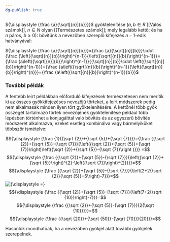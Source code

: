 ```yaml
---
dg-publish: true
---
```

${\displaystyle {\frac {a}{\sqrt[{n}]{b}}}}$ gyöktelenítése ($a,b ∈ R$ [[Valós számok]], $n∈N$ olyan [[Természetes számok]]; mely legalább kettő; és ha $n$ páros, $b≥0$): bővítünk a nevezőben szereplő kifejezés $n-1$-edik hatványával:

${\displaystyle {\frac {a}{\sqrt[{n}]{b}}}={\frac {a}{\sqrt[{n}]{b}}}\cdot {\frac {\left({\sqrt[{n}]{b}}\right)^{n-1}}{\left({\sqrt[{n}]{b}}\right)^{n-1}}}={\frac {a\left({\sqrt[{n}]{b}}\right)^{n-1}}{{\sqrt[{n}]{b}}\cdot \left({\sqrt[{n}]{b}}\right)^{n-1}}}={\frac {a\left({\sqrt[{n}]{b}}\right)^{n-1}}{\left({\sqrt[{n}]{b}}\right)^{n}}}={\frac {a\left({\sqrt[{n}]{b}}\right)^{n-1}}{b}}}$

### További példák

A fentebb leírt példákban előforduló kifejezések természetesen nem merítik ki az összes gyökkifejezéses nevezőjű törteket, a leírt módszerek pedig nem alkalmasak minden ilyen tört gyöktelenítésére. A kettőnél több gyök összegét tartalmazó törtek nevezőjének gyöktelenítése például több lépésben történhet a konjugálttal való bővítés és az egyszerű bővítés módszerét alkalmazva, ezeket esetleg kombinálva vagy bármelyiküket többször ismételve:

$${\displaystyle {\frac {1}{{\sqrt {2}}+{\sqrt {5}}+{\sqrt {7}}}}={\frac {{\sqrt {2}}+{\sqrt {5}}-{\sqrt {7}}}{\left({\sqrt {2}}+{\sqrt {5}}+{\sqrt {7}}\right)\left({\sqrt {2}}+{\sqrt {5}}-{\sqrt {7}}\right )}}} =$$ 
$${\displaystyle {\frac {{\sqrt {2}}+{\sqrt {5}}-{\sqrt {7}}}{\left({\sqrt {2}}+{\sqrt {5}}\right)^{2}-\left({\sqrt {7}}\right)^{2}}}}=$$
$${\displaystyle {\frac {{\sqrt {2}}+{\sqrt {5}}-{\sqrt {7}}}{\left(2+2{\sqrt {2}}{\sqrt {5}}+5\right)-7}}}=$$
![{\displaystyle =}](https://wikimedia.org/api/rest_v1/media/math/render/svg/505a4ceef454c69dffd23792c84b90f488543743)  
$${\displaystyle {\frac {{\sqrt {2}}+{\sqrt {5}}-{\sqrt {7}}}{\left(7+2{\sqrt {10}}\right)-7}}}=$$
$${\displaystyle {\frac {{\sqrt {2}}+{\sqrt {5}}-{\sqrt {7}}}{2{\sqrt {10}}}}}=$$
$${\displaystyle {\frac {{\sqrt {20}}+{\sqrt {50}}-{\sqrt {70}}}{20}}}=$$

Hasonlók mondhatóak, ha a nevezőben gyökjel alatt további gyökjelek szerepelnek.